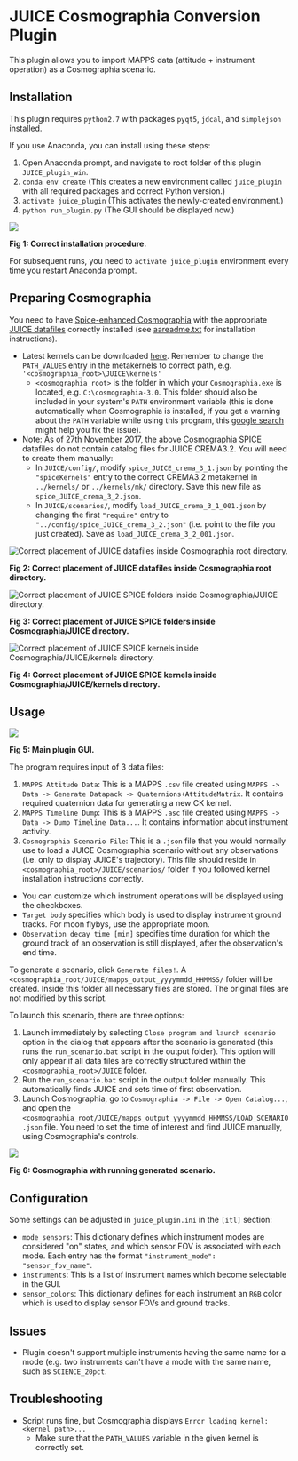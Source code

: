 # JUICE Cosmographia Conversion Plugin 

This plugin allows you to import MAPPS data (attitude + instrument operation) as a Cosmographia scenario.

## Installation
This plugin requires `python2.7` with packages `pyqt5`, `jdcal`, and `simplejson` installed.

If you use Anaconda, you can install using these steps:

 1. Open Anaconda prompt, and navigate to root folder of this plugin `JUICE_plugin_win`.
 2. `conda env create` (This creates a new environment called `juice_plugin` with all 
 required packages and correct Python version.)
 3. `activate juice_plugin` (This activates the newly-created environment.)
 4. `python run_plugin.py` (The GUI should be displayed now.)
 
![](img/installation.png)

**Fig 1: Correct installation procedure.**

For subsequent runs, you need to `activate juice_plugin` environment every time you restart Anaconda prompt.

## Preparing Cosmographia
You need to have [Spice-enhanced Cosmographia](https://www.cosmos.esa.int/web/spice/cosmographia) with the appropriate
[JUICE datafiles](ftp://spiftp.esac.esa.int/cosmographia/missions/) correctly installed (see
[aareadme.txt](ftp://spiftp.esac.esa.int/cosmographia/missions/aareadme.txt) for installation instructions).

 - Latest kernels can be downloaded [here](ftp://spiftp.esac.esa.int/data/SPICE/JUICE/). Remember to change the
  `PATH_VALUES` entry in the metakernels to correct path, e.g. `'<cosmographia_root>\JUICE\kernels'`
    - `<cosmographia_root>` is the folder in which your `Cosmographia.exe` is located, e.g. `C:\cosmographia-3.0`. This folder should also be included in your system's `PATH` environment variable (this is done automatically
    when Cosmographia is installed, if you get a warning about the `PATH` variable while using this program,
    this [google search](https://www.google.nl/search?q=how+to+add+folder+to+path+windows) might help you fix
    the issue).
 - Note: As of 27th November 2017, the above Cosmographia SPICE datafiles do not contain catalog files for JUICE CREMA3.2. You will need to create them manually:
    - In `JUICE/config/`, modify `spice_JUICE_crema_3_1.json` by pointing the `"spiceKernels"` entry to the correct CREMA3.2 metakernel in `../kernels/` or `../kernels/mk/` directory. Save this new file as `spice_JUICE_crema_3_2.json`.
    - In `JUICE/scenarios/`, modify `load_JUICE_crema_3_1_001.json` by changing the first `"require"` entry to `"../config/spice_JUICE_crema_3_2.json"` (i.e. point to the file you just created). Save as `load_JUICE_crema_3_2_001.json`.

![Correct placement of JUICE datafiles inside Cosmographia root directory.](img/cosmographia_directory.png)

**Fig 2: Correct placement of JUICE datafiles inside Cosmographia root directory.**


![Correct placement of JUICE SPICE folders inside Cosmographia/JUICE directory.](img/juice_directory.png)

**Fig 3: Correct placement of JUICE SPICE folders inside Cosmographia/JUICE directory.**


![Correct placement of JUICE SPICE kernels inside Cosmographia/JUICE/kernels directory.](img/kernels_directory.png)

**Fig 4: Correct placement of JUICE SPICE kernels inside Cosmographia/JUICE/kernels directory.**


## Usage

![](img/plugin_gui.png)

**Fig 5: Main plugin GUI.**

The program requires input of 3 data files:

 1. `MAPPS Attitude Data`: This is a MAPPS `.csv` file created using 
`MAPPS -> Data -> Generate Datapack -> Quaternions+AttitudeMatrix`. It contains
required quaternion data for generating a new CK kernel.
 2. `MAPPS Timeline Dump`: This is a MAPPS `.asc` file created using
`MAPPS -> Data -> Dump Timeline Data...`. It contains information about instrument
activity.
 3. `Cosmographia Scenario File`: This is a `.json` file that you would normally use to load
a JUICE Cosmographia scenario without any observations (i.e. only to display JUICE's trajectory).
This file should reside in `<cosmographia_root>/JUICE/scenarios/` folder if you followed kernel installation
instructions correctly.

- You can customize which instrument operations will be displayed using the checkboxes.
- `Target body` specifies which body is used to display instrument ground tracks. For moon flybys,
use the appropriate moon.
- `Observation decay time [min]` specifies time duration for which 
the ground track of an observation
is still displayed, after the observation's end time.

To generate a scenario, click `Generate files!`. A `<cosmographia_root/JUICE/mapps_output_yyyymmdd_HHMMSS/`
folder will be created. Inside this folder all necessary files are stored. The original
files are not modified by this script.

To launch this scenario, there are three options:

 1. Launch immediately by selecting `Close program and launch scenario` option in the dialog that appears after
 the scenario is generated (this runs the `run_scenario.bat` script in the output folder). This option will only
 appear if all data files are correctly structured within the `<cosmographia_root>/JUICE` folder.
 2. Run the `run_scenario.bat` script in the output folder manually. This automatically finds JUICE and sets time of first observation.
 3. Launch Cosmographia, go to `Cosmographia -> File -> Open Catalog...`, and open the `<cosmographia_root/JUICE/mapps_output_yyyymmdd_HHMMSS/LOAD_SCENARIO.json`
file. You need to set the time of interest and find JUICE manually, using Cosmographia's controls.

![](img/cosmographia.png)

**Fig 6: Cosmographia with running generated scenario.**

## Configuration
Some settings can be adjusted in `juice_plugin.ini` in the `[itl]` section:
- `mode_sensors`: This dictionary defines which instrument modes are considered "on" states, and which
sensor FOV is associated with each mode. Each entry has the format `"instrument_mode": "sensor_fov_name"`.
- `instruments`: This is a list of instrument names which become selectable in the GUI.
- `sensor_colors`: This dictionary defines for each instrument an `RGB` color which is used to display
sensor FOVs and ground tracks.

## Issues

- Plugin doesn't support multiple instruments having the same name for a mode (e.g. two instruments can't
have a mode with the same name, such as `SCIENCE_20pct`.

## Troubleshooting
- Script runs fine, but Cosmographia displays `Error loading kernel: <kernel path>...`
    - Make sure that the `PATH_VALUES` variable in the given kernel is correctly set.

